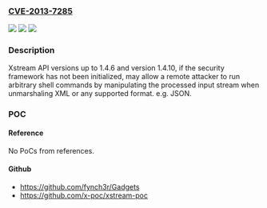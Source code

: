 ### [CVE-2013-7285](https://cve.mitre.org/cgi-bin/cvename.cgi?name=CVE-2013-7285)
![](https://img.shields.io/static/v1?label=Product&message=n%2Fa&color=blue)
![](https://img.shields.io/static/v1?label=Version&message=n%2Fa&color=blue)
![](https://img.shields.io/static/v1?label=Vulnerability&message=n%2Fa&color=brighgreen)

### Description

Xstream API versions up to 1.4.6 and version 1.4.10, if the security framework has not been initialized, may allow a remote attacker to run arbitrary shell commands by manipulating the processed input stream when unmarshaling XML or any supported format. e.g. JSON.

### POC

#### Reference
No PoCs from references.

#### Github
- https://github.com/fynch3r/Gadgets
- https://github.com/x-poc/xstream-poc

